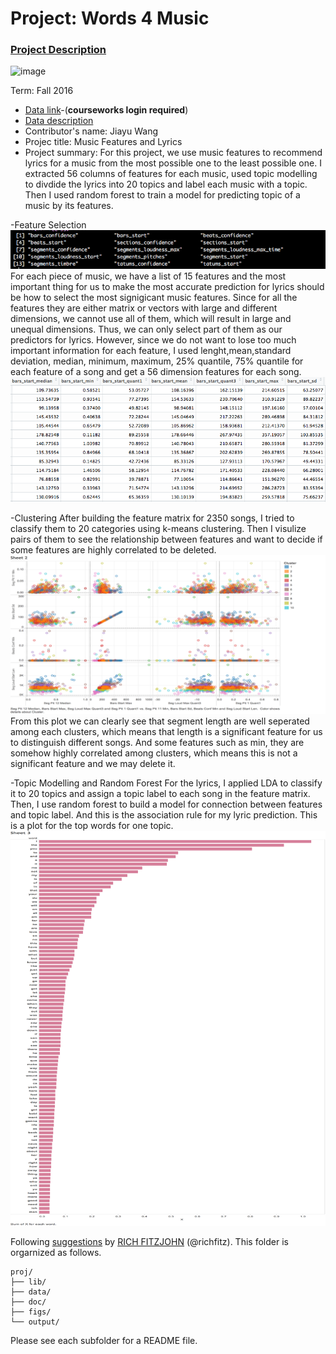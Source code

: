 # Project: Words 4 Music

### [Project Description](doc/Project4_desc.md)

![image](http://cdn.newsapi.com.au/image/v1/f7131c018870330120dbe4b73bb7695c?width=650)

Term: Fall 2016

+ [Data link](https://courseworks2.columbia.edu/courses/11849/files/folder/Project_Files?preview=763391)-(**courseworks login required**)
+ [Data description](doc/readme.html)
+ Contributor's name: Jiayu Wang
+ Projec title: Music Features and Lyrics
+ Project summary: For this project, we use music features to recommend lyrics for a music from the most possible one to the least possible one. I extracted 56 columns of features for each music, used topic modelling to divdide the lyrics into 20 topics and label each music with a topic. Then I used random forest to train a model for predicting topic of a music by its features. 
	

-Feature Selection
![screenshot](https://github.com/TZstatsADS/Fall2016-proj4-ruby517/blob/master/figs/Screen%20Shot%202016-11-25%20at%201.10.44%20PM.png)
For each piece of music, we have a list of 15 features and the most important thing for us to make the most accurate prediction for lyrics should be how to select the most signigicant music features. Since for all the features they are either matrix or vectors with large and different dimensions, we cannot use all of them, which will result in large and unequal dimensions. Thus, we can only select part of them as our predictors for lyrics. However, since we do not want to lose too much important information for each feature, I used lenght,mean,standard deviation, median, minimum, maximum, 25% quantile, 75% quantile for each feature of a song and get a 56 dimension features for each song. 
![screenshot](https://github.com/TZstatsADS/Fall2016-proj4-ruby517/blob/master/figs/Screen%20Shot%202016-11-25%20at%201.23.16%20PM.png)


-Clustering 
After building the feature matrix for 2350 songs, I tried to classify them to 20 categories using k-means clustering. Then I 
visulize pairs of them to see the relationship between features and want to decide if some features are highly correlated to be deleted. 
![screenshot](https://github.com/TZstatsADS/Fall2016-proj4-ruby517/blob/master/figs/clustering.png)
From this plot we can clearly see that segment length are well seperated among each clusters, which means that length is a significant feature for us to distinguish different songs. And some features such as min, they are somehow highly correlated among clusters, which means this is not a significant feature and we may delete it. 

-Topic Modelling and Random Forest
For the lyrics, I applied LDA to classify it to 20 topics and assign a topic label to each song in the feature matrix. Then, I use random forest to build a model for connection between features and topic label. And this is the association rule for my lyric prediction. This is a plot for the top words for one topic.
![screenshot](https://github.com/TZstatsADS/Fall2016-proj4-ruby517/blob/master/figs/Picture1.png)





Following [suggestions](http://nicercode.github.io/blog/2013-04-05-projects/) by [RICH FITZJOHN](http://nicercode.github.io/about/#Team) (@richfitz). This folder is orgarnized as follows.

```
proj/
├── lib/
├── data/
├── doc/
├── figs/
└── output/
```

Please see each subfolder for a README file.
